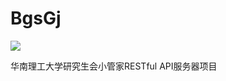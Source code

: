 # BgsGj

[![](https://img.shields.io/travis/Siubaak/BgsGj.svg?style=flat-square)](https://travis-ci.org/Siubaak/BgsGj)

华南理工大学研究生会小管家RESTful API服务器项目